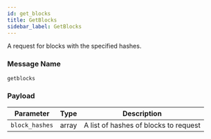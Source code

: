 ```yaml
---
id: get_blocks
title: GetBlocks
sidebar_label: GetBlocks
---
```


<!----------------------------------------------------------------------------->
<!-------------------- THIS MARKDOWN FILE IS AUTOGENERATED -------------------->
<!----------------------------------------------------------------------------->

A request for blocks with the specified hashes.

### Message Name

`getblocks`

### Payload

|    Parameter   | Type  |              Description              |
|:--------------:|-------|:-------------------------------------:|
| `block_hashes` | array | A list of hashes of blocks to request |
